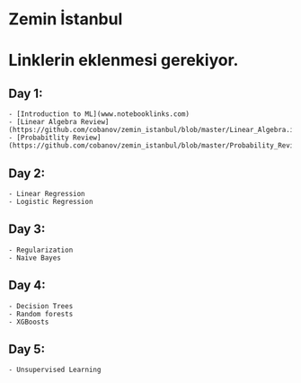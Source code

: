 # Zemin İstanbul


# Linklerin eklenmesi gerekiyor.
## Day 1:
	- [Introduction to ML](www.notebooklinks.com)
	- [Linear Algebra Review](https://github.com/cobanov/zemin_istanbul/blob/master/Linear_Algebra.ipynb)
	- [Probabitlity Review](https://github.com/cobanov/zemin_istanbul/blob/master/Probability_Review.ipynb)
	
## Day 2:
	- Linear Regression 
	- Logistic Regression
	
## Day 3:
	- Regularization
	- Naive Bayes
	
## Day 4:
	- Decision Trees
	- Random forests
	- XGBoosts

## Day 5:
	- Unsupervised Learning
